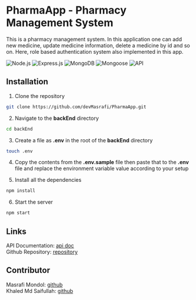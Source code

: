 # PharmaApp - Pharmacy Management System

This is a pharmacy management system. In this application one can add new medicine, update medicine information, delete a medicine by id and so on. Here, role based authentication system also implemented in this app.

![Node.js](https://img.shields.io/badge/Node.js-339933?style=for-the-badge&logo=nodedotjs&logoColor=white)
![Express.js](https://img.shields.io/badge/Express.js-000000?style=for-the-badge&logo=express&logoColor=white)
![MongoDB](https://img.shields.io/badge/MongoDB-47A248?style=for-the-badge&logo=mongodb&logoColor=white)
![Mongoose](https://img.shields.io/badge/Mongoose-AA2929?style=for-the-badge&logo=mongoose&logoColor=white)
![API](https://img.shields.io/badge/API-009688?style=for-the-badge&logo=fastapi&logoColor=white)

## Installation

1. Clone the repository

```bash
git clone https://github.com/devMasrafi/PharmaApp.git
```

2. Navigate to the **backEnd** directory

```bash
cd backEnd
```

3. Create a file as **.env** in the root of the **backEnd** directory

```bash
touch .env
```

4. Copy the contents from the **.env.sample** file then paste that to the **.env** file and replace the environment variable value according to your setup

5. Install all the dependencies

```bash
npm install
```

6. Start the server

```bash
npm start
```

## Links

API Documentation: [api doc]() <br/>
Github Repository: [repository](https://github.com/devMasrafi/PharmaApp) <br/>

## Contributor

Masrafi Mondol: [github](https://github.com/devMasrafi) <br/>
Khaled Md Saifullah: [github](https://github.com/km-saifullah)
